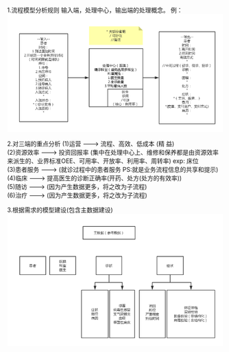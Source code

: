 1.流程模型分析规则
输入端，处理中心，输出端的处理概念。
例：
![](./image/3.png)

2.对三端的重点分析
(1)运营  ---> 流程、高效、低成本   (精 益)  
(2)资源效率  --->  投资回报率  (集中在处理中心上、维修和保养都是由资源效率来派生的、业界标准OEE、可用率、开放率、利用率、周转率) exp: 床位  
(3)患者服务 --->  (就诊过程中的患者服务 PS:就是业务流程信息的共享和提示)  
(4)临床  ---> 提高医生的诊断正确率(开药、处方(处方的有效率))  
(5)随访 ---> (因为产生数据更多，将之改为子流程)  
(6)治疗 ---> (因为产生数据更多，将之改为子流程)  

3.根据需求的模型建设(包含主数据建设)
![](./image/4.png)